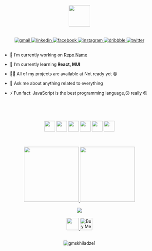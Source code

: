 <div align="center">
<h1>
<img src="https://readme-typing-svg.herokuapp.com?vCenter=true&width=500&lines=Hi,+I'm+Giorgi,+Welcome+To+My+Github+Profile." height="70"/>
</h1>
</div>  

<br/>  

<div align="center">
<a href="mailto:g.mskhiladze99@gmail.com">
<img src="https://img.shields.io/badge/-Gmail-%23333?style=for-the-badge&logo=gmail&logoColor=white" alt="gmail" target="_blank">
</a>
<a href="https://linkedin.com/in/giorgimskhiladze" target="_blank">
<img src=https://img.shields.io/badge/linkedin-%231E77B5.svg?&style=for-the-badge&logo=linkedin&logoColor=white alt="linkedin"  target="_blank"/>
</a>
<a href="https://www.facebook.com/giorgimskhiladze99" target="_blank">
<img src=https://img.shields.io/badge/facebook-%232E87FB.svg?&style=for-the-badge&logo=facebook&logoColor=white alt="facebook"  target="_blank" />
</a> 
<a href="https://instagram.com/giorgi.mskhiladze" target="_blank">
<img src="https://img.shields.io/badge/-Instagram-%23E4405F?style=for-the-badge&logo=instagram&logoColor=white" alt="instagram" target="_blank">
</a>
<a href="https://dribbble.com/wazaaa" target="_blank">
<img src="https://img.shields.io/badge/dribbble-%23E45285.svg?&style=for-the-badge&logo=dribbble&logoColor=white" alt="dribbble"  target="_blank" />
</a>  
<a href="https://twitter.com/g_mskhiladze" target="_blank">
<img src="https://img.shields.io/badge/twitter-%2300acee.svg?&style=for-the-badge&logo=twitter&logoColor=white" alt="twitter"  target="_blank" />
</a>
</div>  

<br/>

- 🔭 I’m currently working on [Repo Name](https://github.com/) 

- 🌱 I’m currently learning **React, MUI**

- 👨‍💻 All of my projects are available at Not ready yet 😞

- 💬 Ask me about anything related to everything   

- ⚡ Fun fact: JavaScript is the best programming language,😕 really 😐  

<br/>  

## 

<br/>  

<div align="center">
  <img src="https://img.shields.io/badge/HTML5-E34F26?style=for-the-badge&logo=html5&logoColor=white" height="35">
  <img src="https://img.shields.io/badge/CSS3-1572B6?style=for-the-badge&logo=css3&logoColor=white" height="35">
  <img src="https://img.shields.io/badge/Sass-CC6699?style=for-the-badge&logo=sass&logoColor=white" height="35">
  <img src="https://img.shields.io/badge/Bootstrap-563D7C?style=for-the-badge&logo=bootstrap&logoColor=white" height="35">
  <img src="https://img.shields.io/badge/JavaScript-F7DF1E?style=for-the-badge&logo=javascript&logoColor=black" height="35">
  <img src="https://img.shields.io/badge/React-20232A?style=for-the-badge&logo=react&logoColor=61DAFB" height="35">
</div>

##

<br/>  

<div align="center">
  <a href="https://github.com/gmskhiladze">
  <img height="180em" src="https://github-readme-stats.vercel.app/api?username=gmskhiladze&show_icons=true&theme=dracula&include_all_commits=true&count_private=true"/>
  <img height="180em" src="https://github-readme-stats.vercel.app/api/top-langs/?username=gmskhiladze&layout=compact&langs_count=7&theme=dracula"/>
</div>

<br/>

<div align="center">
<img src="https://spotify-github-profile.vercel.app/api/view?uid=vajuz219zlyy5tsxcyidvtj27&cover_image=true&theme=default&bar_color_cover=true" />
</div>  

<br/> 

<div align="center">
  
<a href="https://paypal.me/giorgimskhiladze?country.x=GE&locale.x=en_US" target="_blank">
<img src="https://img.shields.io/badge/PayPal-00457C?style=for-the-badge&logo=paypal&logoColor=white" height="40"/>
</a>
  
<a href="https://www.buymeacoffee.com/gmskhiladze" target="_blank" style="display: inline-block;">
 <img src="https://cdn.buymeacoffee.com/buttons/default-orange.png" alt="Buy Me A Coffee" height="40">
</a>
</div>
  
<br/>

<div align="center">
<p align="center"> <img src="https://komarev.com/ghpvc/?username=gmskhiladze1&label=Profile%20views&color=0e75b6&style=flat" alt="gmskhiladze1" /> </p>
</div>

<br />
